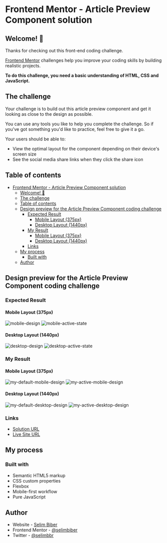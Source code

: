 # Frontend Mentor - Article Preview Component solution

## Welcome! 👋

Thanks for checking out this front-end coding challenge.

[Frontend Mentor](https://www.frontendmentor.io) challenges help you improve your coding skills by building realistic projects.

**To do this challenge, you need a basic understanding of HTML, CSS and JavaScript.**

## The challenge

Your challenge is to build out this article preview component and get it looking as close to the design as possible.

You can use any tools you like to help you complete the challenge. So if you've got something you'd like to practice, feel free to give it a go.

Your users should be able to:

- View the optimal layout for the component depending on their device's screen size
- See the social media share links when they click the share icon

## Table of contents

- [Frontend Mentor - Article Preview Component solution](#frontend-mentor---article-preview-component-solution)
  - [Welcome! 👋](#welcome-)
  - [The challenge](#the-challenge)
  - [Table of contents](#table-of-contents)
  - [Design preview for the Article Preview Component coding challenge](#design-preview-for-the-article-preview-component-coding-challenge)
    - [Expected Result](#expected-result)
      - [Mobile Layout (375px)](#mobile-layout-375px)
      - [Desktop Layout (1440px)](#desktop-layout-1440px)
    - [My Result](#my-result)
      - [Mobile Layout (375px)](#mobile-layout-375px-1)
      - [Desktop Layout (1440px)](#desktop-layout-1440px-1)
    - [Links](#links)
  - [My process](#my-process)
    - [Built with](#built-with)
  - [Author](#author)

## Design preview for the Article Preview Component coding challenge

### Expected Result

#### Mobile Layout (375px)

![mobile-design](https://github.com/selimbiber/Pure-JavaScript-Projects/assets/117529414/9821b858-31e5-43a7-891f-a8e7ca48ca06)
![mobile-active-state](https://github.com/selimbiber/Pure-JavaScript-Projects/assets/117529414/16039b03-2c47-40c4-9bc6-c48603d02c81)

#### Desktop Layout (1440px)

![desktop-design](https://github.com/selimbiber/Pure-JavaScript-Projects/assets/117529414/8f2831eb-3c50-4d78-bda9-1225cc155f9b)
![desktop-active-state](https://github.com/selimbiber/Pure-JavaScript-Projects/assets/117529414/95a0a85a-a64b-4964-ae5f-afe8ebeee36d)

### My Result

#### Mobile Layout (375px)

![my-default-mobile-design](https://github.com/selimbiber/Pure-JavaScript-Projects/assets/117529414/616698c1-81d8-4e55-be19-7c792ef85940)
![my-active-mobile-design](https://github.com/selimbiber/Pure-JavaScript-Projects/assets/117529414/2be28379-4fa3-4f1c-b5d4-6cb917b0dd38)

#### Desktop Layout (1440px)

![my-default-desktop-design](https://github.com/selimbiber/Pure-JavaScript-Projects/assets/117529414/fecc81e2-ed7b-4db2-b4f7-fa2f28963824)
![my-active-desktop-design](https://github.com/selimbiber/Pure-JavaScript-Projects/assets/117529414/ac03915f-c1ec-4b66-a931-401f6de76ab9)

### Links

- [Solution URL](https://www.frontendmentor.io/solutions/article-preview-component-0aF5h1XfnW)
- [Live Site URL](https://selimbiber.github.io/Pure-JavaScript-Projects/ArticlePreviewComponent/)

## My process

### Built with

- Semantic HTML5 markup
- CSS custom properties
- Flexbox
- Mobile-first workflow
- Pure JavaScript

## Author

- Website - [Selim Biber](https://www.selimbiber.dev)
- Frontend Mentor - [@selimbiber](https://www.frontendmentor.io/profile/selimbiber)
- Twitter - [@selimbbr](https://www.twitter.com/selimbbr)
